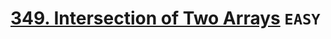 # [349. Intersection of Two Arrays](https://leetcode.com/problems/intersection-of-two-arrays/description/) `EASY`
